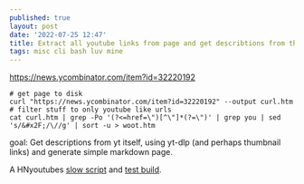 ```yaml
---
published: true
layout: post
date: '2022-07-25 12:47'
title: Extract all youtube links from page and get describtions from the videos themself
tags: misc cli bash luv mine
---
```

<https://news.ycombinator.com/item?id=32220192>

    # get page to disk
    curl "https://news.ycombinator.com/item?id=32220192" --output curl.htm
    # filter stuff to only youtube like urls
    cat curl.htm | grep -Po '(?<=href=\")[^\"]*(?=\")' | grep you | sed 's/&#x2F;/\//g' | sort -u > woot.htm

goal: Get descriptions from yt itself, using yt-dlp (and perhaps thumbnail links) and generate simple markdown page.

A HNyoutubes [slow script](https://raw.githubusercontent.com/brontosaurusrex/bucentaur/master/.experiments/bin/HNyoutubes) and [test build](/youtube).
